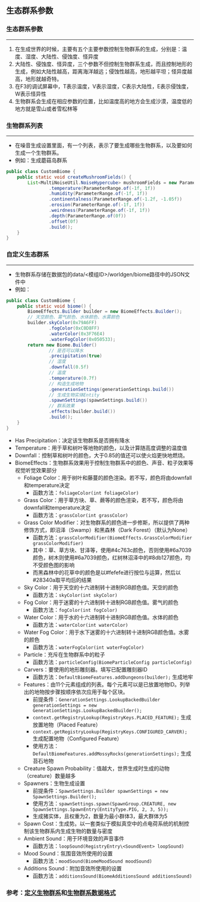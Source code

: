 ## 生态群系参数

### 生态群系参数

---

1. 在生成世界的时候，主要有五个主要参数控制生物群系的生成，分别是：温度、湿度、大陆性、侵蚀度、怪异度
2. 大陆性、侵蚀度、怪异度，三个参数不但控制生物群系生成，而且控制地形的生成，例如大陆性越高，距离海洋越远；侵蚀性越高，地形越平坦；怪异度越高，地形就越奇特。
3. 在F3的调试屏幕中，T表示温度，V表示湿度，C表示大陆性，E表示侵蚀度，W表示怪异性
4. 生物群系会生成在相应参数的位置，比如温度高的地方会生成沙漠，温度低的地方就是雪山或者雪松林等
### 生物群系列表

---

- 在噪音生成设置里面，有一个列表，表示了要生成哪些生物群系，以及要如何生成一个生物群系。
- 例如：生成蘑菇岛群系
```java
public class CustomBiome {
    public static void createMushroomFields() {
        List<MultiNoiseUtil.NoiseHypercube> mushroomFields = new ParameterUtils.ParameterPointListBuilder()
                .temperature(ParameterRange.of(-1f, 1f))
                .humidity(ParameterRange.of(-1f, 1f))
                .continentalness(ParameterRange.of(-1.2f, -1.05f))
                .erosion(ParameterRange.of(-1f, 1f))
                .weirdness(ParameterRange.of(-1f, 1f))
                .depth(ParameterRange.of(0f))
                .offset(0f)
                .build();
    }
}
```
### 自定义生态群系

---

- 生物群系存储在数据包的data/<模组ID>/worldgen/biome路径中的JSON文件中
- 例如：
```java
public class CustomBiome {
    public static void biome() {
        BiomeEffects.Builder builder = new BiomeEffects.Builder();
        // 天空颜色、雾气颜色、水体颜色、水雾颜色
        builder.skyColor(0x79A6FF)
                .fogColor(0xC0D8FF)
                .waterColor(0x3F76E4)
                .waterFogColor(0x050533);
        return new Biome.Builder()
                // 是否可以降水
                .precipitation(true)
                // 湿度
                .downfall(0.5f)
                // 温度
                .temperature(0.7f)
                // 构造生成地物
                .generationSettings(generationSettings.build())
                // 生成生物实体Entity
                .spawnSettings(spawnSettings.build())
                // 群系效果
                .effects(builder.build())
                .build();
    }
}
```
- Has Precipitation：决定该生物群系是否拥有降水
- Temperature：用于草和树叶等地物的颜色，以及计算随高度调整的温度值
- Downfall：控制草和树叶的颜色，大于0.85的值还可以使火焰更快地燃烧。
- BiomeEffects：生物群系效果用于控制生物群系中的颜色、声音、粒子效果等视觉听觉效果部分
    * Foliage Color：用于树叶和藤蔓的颜色渲染。若不写，颜色将由downfall和temperature决定
      + 函数方法：``foliageColor(int foliageColor)``
    * Grass Color：用于草方块、草、蕨等的颜色渲染，若不写，颜色将由downfall和temperature决定
      + 函数方法：``grassColor(int grassColor)``
    * Grass Color Modifier：对生物群系的颜色进一步修斯，所以提供了两种修饰方式，即沼泽（Swamp）和黑森林（Dark Forest）（默认为None）
      + 函数方法：``grassColorModifier(BiomeEffects.GrassColorModifier grassColorModifier)``
      + 其中：草、草方块、甘泽等，使用#4c763c颜色，否则使用#6a7039颜色，树木则使用#6a7039颜色，红树林沼泽中的#8db127颜色，均不受颜色图的影响
      + 而黑森林中的花草中的颜色是以#fefefe进行按位与运算，然后以#28340a取平均后的结果
    * Sky Color：用于天空的十六进制转十进制RGB颜色值。天空的颜色
      + 函数方法：``skyColor(int skyColor)``
    * Fog Color：用于迷雾的十六进制转十进制RGB颜色值。雾气的颜色
      + 函数方法：``fogColor(int fogColor)``
    * Water Color：用于水的十六进制转十进制RGB颜色值。水体的颜色
      + 函数方法：``waterColor(int waterColor)``
    * Water Fog Color：用于水下迷雾的十六进制转十进制RGB颜色值。水雾的颜色
      + 函数方法：``waterFogColor(int waterFogColor)``
    * Particle：充斥在生物群系中的粒子
      + 函数方法：``particleConfig(BiomeParticleConfig particleConfig)``
    * Carvers：要使用的地形雕刻器。填写已配置雕刻器ID
      + 函数方法：``DefaultBiomeFeatures.addDungeons(builder);`` 生成地牢
    * Features：由11个元素组成的列表。每个元素可以是已放置地物ID。列举出的地物按步骤按顺序依次应用于每个区块。
      + 前提条件：``GenerationSettings.LookupBackedBuilder generationSettings = new GenerationSettings.LookupBackedBuilder();``
      + ``context.getRegistryLookup(RegistryKeys.PLACED_FEATURE);`` 生成放置地物（Placed Feature）
      + ``context.getRegistryLookup(RegistryKeys.CONFIGURED_CARVER);`` 生成配置地物（Configured Feature）
      + 使用方法：``DefaultBiomeFeatures.addMossyRocks(generationSettings);`` 生成苔石地物
    * Creature Spawn Probability：值越大，世界生成时生成的动物（creature）数量越多
    * Spawners：生物生成设置
      + 前提条件：``SpawnSettings.Builder spawnSettings = new SpawnSettings.Builder();``
      + 使用方法：``spawnSettings.spawn(SpawnGroup.CREATURE, new SpawnSettings.SpawnEntry(EntityType.PIG, 2, 3, 5));``
      + 生成猪实体，且权重为2，数量为最小群体3，最大群体为5
    * Spawn Cost：生成势。以一套类似于模拟真空中的点电荷系统的机制控制该生物群系内生成生物的数量与密度
    * Ambient Sound：用于环境音效的声音事件
      + 函数方法：``loopSound(RegistryEntry\<SoundEvent> loopSound)``
    * Mood Sound：氛围音效所使用的设置
      + 函数方法：``moodSound(BiomeMoodSound moodSound)``
    * Additions Sound：附加音效所使用的设置
      + 函数方法：``additionsSound(BiomeAdditionsSound additionsSound)``

### 参考：[定义生物群系](https://www.bilibili.com/read/cv35005096)和[生物群系数据格式](https://zh.minecraft.wiki/w/生物群系数据格式)